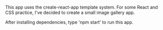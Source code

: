This app uses the create-react-app template system.
For some React and CSS practice, I've decided to create a small image gallery app.

After installing dependencies, type 'npm start' to run this app.